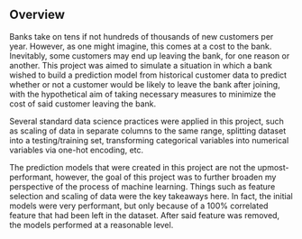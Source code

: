 ## Overview
Banks take on tens if not hundreds of thousands of new customers per year. However, as one might imagine, this comes at a cost to the bank. Inevitably, some customers may end up leaving the bank, for one reason or another. This project was aimed to simulate a situation in which a bank wished to build a prediction model from historical customer data to predict whether or not a customer would be likely to leave the bank after joining, with the hypothetical aim of taking necessary measures to minimize the cost of said customer leaving the bank. 

Several standard data science practices were applied in this project, such as scaling of data in separate columns to the same range, splitting dataset into a testing/training set, transforming categorical variables into numerical variables via one-hot encoding, etc.

The prediction models that were created in this project are not the upmost-performant, however, the goal of this project was to further broaden my perspective of the process of machine learning. Things such as feature selection and scaling of data were the key takeaways here. In fact, the initial models were very performant, but only because of a 100% correlated feature that had been left in the dataset. After said feature was removed, the models performed at a reasonable level.
